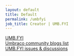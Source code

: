 ```yaml
---
layout: default
title: Default
permalink: /umbfyi
job_title: Creator | UMB.FYI
---
```


<div class="m-5">
    <a href="https://umb.fyi">
        <div class="my-2 flex h-12 items-center justify-center rounded-full px-4 bg-green-400">
            <div class="flex items-center">
                <div class="ml-2">
                    <div class="">UMB.FYI</div>
                </div>
            </div>
        </div>
    </a>
    <a href="https://github.com/umbraco/OurUmbraco/blob/main/OurUmbraco.Site/config/CommunityBlogs.json">
        <div class="my-2 flex h-12 items-center justify-center rounded-full px-4 bg-green-400">
            <div class="flex items-center">
                <div class="ml-2">
                    <div class="">Umbraco community blogs list</div>
                </div>
            </div>
        </div>
    </a>
    <a href="https://github.com/mattbrailsford/umbfyi">
        <div class="my-2 flex h-12 items-center justify-center rounded-full px-4 bg-green-400">
            <div class="flex items-center">
                <div class="ml-2">
                    <div class="">UMB.FYI issues &amp; discussions</div>
                </div>
            </div>
        </div>
    </a>

</div>